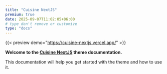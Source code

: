 ```yaml
---
title: "Cuisine NextJS"
premium: true
date: 2025-09-07T11:02:05+06:00
# type don't remove or customize
type: "docs"
---
```


{{< preview demo="https://cuisine-nextjs.vercel.app/" >}}

**Welcome to the [Cuisine NextJS](https://themefisher.com/products/cuisine-nextjs/) theme documentation.**

This documentation will help you get started with the theme and how to use it.
